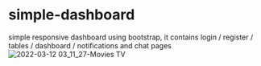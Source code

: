 # simple-dashboard
simple responsive dashboard using bootstrap, 
it contains login / register / tables / dashboard / notifications and chat pages
![2022-03-12 03_11_27-Movies   TV](https://user-images.githubusercontent.com/31381784/158015741-9f1954b1-9c23-410a-b02e-02faced424cc.png)
